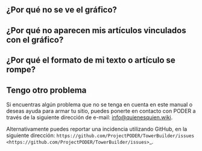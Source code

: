 ## ¿Por qué no se ve el gráfico? 
## ¿Por qué no aparecen mis artículos vinculados con el gráfico? 
## ¿Por qué el formato de mi texto o artículo se rompe? 
## Tengo otro problema 

Si encuentras algún problema que no se tenga en cuenta en este manual o deseas ayuda para armar tu sitio, puedes ponerte en contacto con PODER a través de la siguiente dirección de e-mail: info@quienesquien.wiki. 

Alternativamente puedes reportar una incidencia utilizando GitHub, en la siguiente dirección: `https://github.com/ProjectPODER/TowerBuilder/issues <https://github.com/ProjectPODER/TowerBuilder/issues>`_.